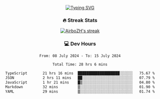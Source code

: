 
<div align="center">
  <a href="https://git.io/typing-svg"><img src="https://readme-typing-svg.demolab.com?font=Fira+Code&size=30&pause=1000&color=33F7F5&center=true&vCenter=true&width=435&lines=Hi+there+%F0%9F%91%8B+I+am+AirboZH+;Welcome+to+my+Github" alt="Typing SVG" /></a>

<h3>🔥 Streak Stats</h3>

<!-- GitHub Readme Streak Stats - https://github.com/DenverCoder1/github-readme-streak-stats -->
<p>
  <a href="https://github.com/DenverCoder1/github-readme-streak-stats">
    <img title="🔥 Get streak stats for your profile at git.io/streak-stats" alt="AirboZH's streak" src="https://streak-stats.demolab.com/?user=AirboZH&theme=monokai-metallian&hide_border=true"/>
  </a>
</p>

<h3>💻 Dev Hours</h3>
<!--START_SECTION:waka-->

```txt
From: 08 July 2024 - To: 15 July 2024

Total Time: 28 hrs 6 mins

TypeScript       21 hrs 16 mins  ███████████████████░░░░░░   75.67 %
JSON             2 hrs 11 mins   ██░░░░░░░░░░░░░░░░░░░░░░░   07.79 %
JavaScript       1 hr 21 mins    █▒░░░░░░░░░░░░░░░░░░░░░░░   04.80 %
Markdown         32 mins         ▒░░░░░░░░░░░░░░░░░░░░░░░░   01.90 %
YAML             29 mins         ▒░░░░░░░░░░░░░░░░░░░░░░░░   01.74 %
```

<!--END_SECTION:waka-->
</div>  
